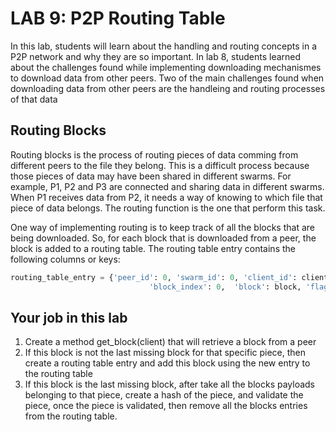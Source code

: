 # LAB 9: P2P Routing Table
In this lab, students will learn about the handling and routing concepts in a P2P network and why they are so important. In lab 8, students learned about the challenges found while implementing downloading mechanismes to download data from other peers. Two of the main challenges found when downloading data from other peers are the handleing and routing processes of that data 

## Routing Blocks 

Routing blocks is the process of routing pieces of data comming from different peers to the file they belong. This is a difficult process because those pieces of data may have been shared in different swarms. For example, P1, P2 and P3 are connected and sharing data in different swarms. When P1 receives data from P2, it needs a way of knowing to which file that piece of data belongs. The routing function is the one that perform this task. 

One way of implementing routing is to keep track of all the blocks that are being downloaded. So, for each block that is downloaded from a peer, the block is added to a routing table. The routing table entry contains the following columns or keys:

```python
routing_table_entry = {'peer_id': 0, 'swarm_id': 0, 'client_id': client_id, 'piece_index': 0, 
                               'block_index': 0,  'block': block, 'flag': block_flag} 
```

## Your job in this lab 

1. Create a method get_block(client) that will retrieve a block from a peer 
2. If this block is not the last missing block for that specific piece, then create a routing table entry and add this block using the new entry to the routing table
3. If this block is the last missing block, after take all the blocks payloads belonging to that piece, create a hash of the piece, and validate the piece, once the piece is validated, then remove all the blocks entries from the routing table. 








